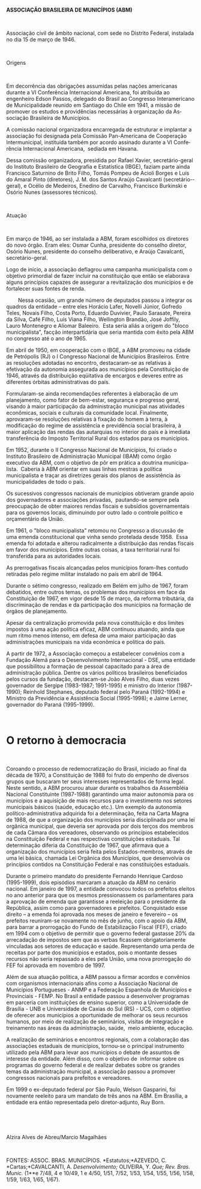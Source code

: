 **ASSOCIAÇÃO BRASILEIRA DE MUNlCÍ**­**PIOS (ABM)**

 

Associação civil de âmbito nacional, com sede no Distrito Federal,
instalada no dia 15 de março de 1946.

 

Origens

 

Em decorrência das obrigações assumidas pelas nações americanas durante
a VI Confe­rência Internacional Americana, foi atribuída ao engenheiro
Edson Passos, delegado do Brasil ao Congresso Interamericano de
Munici­palidade reunido em Santiago do Chile em 1941, a missão de
promover os estudos e providências necessárias à organização da
As­sociação Brasileira de Municípios.

A comissão nacional organizadora encar­regada de estruturar e implantar
a associação foi designada pela Comissão Pan-Americana de Cooperação
lntermunicipal, instituída tam­bém por acordo assinado durante a VI
Confe­rência Internacional Americana,  sediada em Havana.

Dessa comissão organizadora, presidida por Rafael Xavier,
secretário-geral do Insti­tuto Brasileiro de Geografia e Estatística
(IBGE), faziam parte ainda Francisco Saturnino de Brito Filho, Tomás
Pompeu de Acioli Borges e Luís do Amaral Pinto (diretores), J. M. dos
Santos Araújo Cavalcanti (secretário-­geral), e Océlio de Medeiros,
Enedino de Carvalho, Francisco Burkinski e Osório Nunes (assessores
técnicos).

 

Atuação

 

Em março de 1946, ao ser instalada a ABM, foram escolhidos os diretores
do novo órgão. Eram eles: Osmar Cunha, presidente do conselho diretor,
Osório Nunes, presidente do conselho deliberativo, e Araújo Cavalcanti,
secretário-geral.

Logo de início, a associação deflagrou uma campanha municipalista com o
objetivo pri­mordial de fazer incluir na constituição que então se
elaborava alguns princípios capazes de assegurar a revitalização dos
municípios e de fortalecer suas fontes de renda.

        Nessa ocasião, um grande número de deputados passou a integrar
os quadros da entidade – entre eles Horácio Lafer, Novelli Júnior,
Gofredo Teles, Novais Filho, Costa Porto, Eduardo Duvivier, Paulo
Sarasate, Pe­reira da Silva, Café Filho, Luís Viana Filho, Wellington
Brandão, José Joffily, Lauro Mon­tenegro e Aliomar Baleeiro.  Esta seria
aliás a origem do "bloco municipalista", facção in­terpartidária que
seria mantida com êxito pela ABM no congresso até o ano de 1965.

Em abril de 1950, em cooperação com o IBGE, a ABM promoveu na cidade de
Petró­polis (RJ) o I Congresso Nacional de Muni­cípios Brasileiros.
Entre as resoluções adota­das no encontro, destacaram-se as relativas à
efetivação da autonomia assegurada aos muni­cípios pela Constituição de
1946, através da distribuição eqüitativa de encargos e deveres entre as
diferentes órbitas administrativas do país.

Formularam-se ainda recomendações refe­rentes à elaboração de um
planejamento, como fator de bem-estar, segurança e pro­gresso geral,
visando à maior participação da administração municipal nas atividades
econô­micas, sociais e culturais da comunidade local. Finalmente,
aprovaram-se resoluções relativas à fixação do homem à terra, à
modificação do regime de assistência e previdência social brasileira, à
maior aplicação das rendas das autarquias no interior do país e à
imediata transferência do Imposto Territorial Rural dos estados para os
municípios.

Em 1952, durante o II Congresso Nacional de Municípios, foi criado o
Instituto Brasi­leiro de Administração Municipal (IBAM) como órgão
executivo da ABM, com o obje­tivo de pôr em prática a doutrina
municipa­lista.  Caberia à ABM orientar em suas linhas mestras a
política municipalista e traçar as diretrizes gerais dos planos de
assistência às municipalidades de todo o país.

Os sucessivos congressos nacionais de mu­nicípios obtiveram grande apoio
dos governa­dores e associações privadas,  pautando-se sempre pela
preocupação de obter maiores rendas fiscais e subsídios governamentais
para os governos locais, diminuindo por outro lado o controle político e
orçamentário da União.

Em 1961, o "bloco municipalista" reto­mou no Congresso a discussão de
uma emenda constitucional que vinha sendo protelada desde 1958.  Essa
emenda foi adotada e alterou radicalmente a distribuição das rendas
fiscais em favor dos municípios. Entre outras coisas, a taxa territorial
rural foi transferida para as autoridades locais.

As prerrogativas fiscais alcançadas pelos municípios foram-lhes contudo
retiradas pelo regime militar instalado no país em abril de 1964.

Durante o sétimo congresso, realizado em Belém em julho de 1967, foram
debatidos, entre outros temas, os problemas dos muni­cípios em face da
Constituição de 1967, em vigor desde 15 de março, da reforma tributária,
da discriminação de rendas e da participação dos municípios na formação
de órgãos de planejamento.

Apesar da centralização promovida pela nova constituição e dos limites
impostos à uma ação política eficaz, ABM continuou atuando, ainda que
num ritmo menos intenso, em defesa de uma maior participação das
administrações municipais na vida econômica e política do país.

A partir de 1972, a Associação começou a estabelecer convênios com a
Fundação Alemã para o Desenvolvimento Internacional - DSE, uma entidade
que possibilitou a formação de pessoal capacitado para a área de
administração pública. Dentre os vários políticos brasileiros
beneficiados pelos cursos da fundação, destacam-se João Alves Filho,
duas vezes governador de Sergipe (1983-1987; 1991-1995) e ministro do
Interior (1987-1990); Reinhold Stephanes, deputado federal pelo Paraná
(1992-1994) e Ministro da Previdência e Assistência Social (1995-1998);
e Jaime Lerner, governador do Paraná (1995-1999).

 

O retorno à democracia
======================

 

Coroando o processo de redemocratização do Brasil, iniciado ao final da
década de 1970, a Constituição de 1988 foi fruto do empenho de diversos
grupos que buscaram ter seus interesses representados de forma legal.
Neste sentido, a ABM procurou atuar durante os trabalhos da Assembléia
Nacional Constituinte (1987-1988) garantindo uma maior autonomia para os
municípios e a aquisição de mais recursos para o investimento nos
setores municipais básicos (saúde, educação etc.). Um exemplo da
autonomia político-administrativa adquirida foi a determinação, feita na
Carta Magna de 1988, de que a organização dos municípios seria
disciplinada por uma lei orgânica municipal, que deveria ser aprovada
por dois terços dos membros de cada Câmara dos vereadores, observando os
princípios estabelecidos na Constituição Federal e nas respectivas
constituições estaduais. Tal determinação diferia da Constituição de
1967, que afirmava que a organização dos municípios seria feita pelos
Estados-membros, através de uma lei básica, chamada Lei Orgânica dos
Municípios, que desenvolvia os princípios contidos na Constituição
Federal e nas constituições estaduais.

Durante o primeiro mandato do presidente Fernando Henrique Cardoso
(1995-1999), dois episódios marcaram a atuação da ABM no cenário
nacional. Em janeiro de 1997, a entidade convocou todos os prefeitos
eleitos no ano anterior para que os mesmos pressionassem os
parlamentares para a aprovação de emenda que garantisse a reeleição para
o presidente da República, assim como para governadores e prefeitos.
Conquistado esse direito – a emenda foi aprovada nos meses de janeiro e
fevereiro – os prefeitos reuniram-se novamente no mês de junho, com o
apoio da ABM, para barrar a prorrogação do Fundo de Estabilização Fiscal
(FEF), criado em 1994 com o objetivo de permitir que o governo federal
gastasse 20% da arrecadação de impostos sem que as verbas ficassem
obrigatoriamente vinculadas aos setores de educação e saúde.
Representando uma perda de receitas por parte dos municípios e estados,
pois o montante desses recursos não seria repassado a eles pela União,
uma nova prorrogação do FEF foi aprovada em novembro de 1997.

Além de sua atuação política, a ABM passou a firmar acordos e convênios
com organismos internacionais afins como a Associação Nacional de
Municípios Portugueses - ANMP e a Federação Espanhola de Municípios e
Provinciais - FEMP. No Brasil a entidade passou a desenvolver programas
em parceria com instituições de ensino superior, como a Universidade de
Brasília - UNB e Universidade de Caxias do Sul (RS) - UCS, com o
objetivo de oferecer aos municípios a oportunidade de melhorar os seus
recursos humanos, por meio de realização de seminários, visitas de
integração e treinamento nas áreas da administração, saúde,  meio
ambiente, educação.

A realização de seminários e encontros regionais, com a colaboração das
associações estaduais de municípios, tornou-se o principal instrumento
utilizado pela ABM para levar aos municípios o debate de assuntos de
interesse da entidade. Além disso, com o objetivo de  informar sobre os
programas do governo federal e de realizar debates sobre os grandes
temas da administração municipal, a associação passou a promover
congressos nacionais para prefeitos e vereadores.

Em 1999 o ex-deputado federal por São Paulo, Welson Gasparini, foi
novamente reeleito para um mandato de três anos na ABM. Em Brasília, a
entidade era então representada pelo diretor-adjunto, Ruy Born.

 

 

Alzira Alves de Abreu/Marcio Magalhães

 

FONTES: ASSOC. BRAS. MUNICÍPIOS. *Estatutos;*AZEVEDO, C.
*Cartas;*CAVALCANTI, A. *Desenvolvimento;* OLIVEIRA, Y. *Que; Rev. Bras.
Munic.* (1**e 7/48, 4 e 10/49, 1 e 4/50, 1/51, 7/52, 1/53, 1/54, 1/55,
1/56, 1/58, 1/59, 1/63, 1/65, 1/67).

  

 

